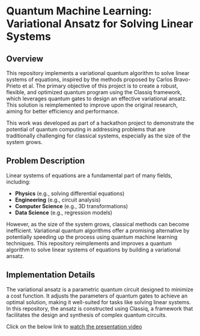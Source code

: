 # Quantum Machine Learning: Variational Ansatz for Solving Linear Systems

## Overview

This repository implements a variational quantum algorithm to solve linear systems of equations, inspired by the methods proposed by Carlos Bravo-Prieto et al. The primary objective of this project is to create a robust, flexible, and optimized quantum program using the Classiq framework, which leverages quantum gates to design an effective variational ansatz. This solution is reimplemented to improve upon the original research, aiming for better efficiency and performance.

This work was developed as part of a hackathon project to demonstrate the potential of quantum computing in addressing problems that are traditionally challenging for classical systems, especially as the size of the system grows.

## Problem Description

Linear systems of equations are a fundamental part of many fields, including:

- **Physics** (e.g., solving differential equations)
- **Engineering** (e.g., circuit analysis)
- **Computer Science** (e.g., 3D transformations)
- **Data Science** (e.g., regression models)

However, as the size of the system grows, classical methods can become inefficient. Variational quantum algorithms offer a promising alternative by potentially speeding up the process using quantum machine learning techniques. This repository reimplements and improves a quantum algorithm to solve linear systems of equations by building a variational ansatz.

## Implementation Details

The variational ansatz is a parametric quantum circuit designed to minimize a cost function. It adjusts the parameters of quantum gates to achieve an optimal solution, making it well-suited for tasks like solving linear systems. In this repository, the ansatz is constructed using Classiq, a framework that facilitates the design and synthesis of complex quantum circuits.

Click on the below link to 
 [watch the presentation video](https://youtu.be/K5cfCgscCeM)
